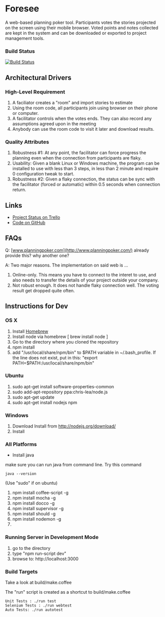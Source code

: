 Foresee
=======
A web-based planning poker tool. Participants votes the stories projected on the screen using their mobile browser.
Voted points and notes collected are kept in the system and can be downloaded or exported to project management 
tools.


### Build Status
[![Build Status](https://travis-ci.org/huskycode/foresee.png)](https://travis-ci.org/huskycode/foresee)

Architectural Drivers
------
### High-Level Requirement
1. A faciliator creates a "room" and import stories to estimate
2. Using the room code, all participants join using browser on their phone or computer.
3. A facilitator controls when the votes ends. They can also record any assumptions agreed upon in the meeting
4. Anybody can use the room code to visit it later and download results.

### Quality Attributes
1. Robustness #1: At any point, the facilitator can force progress the planning even when the connection from participants
are flaky.
2. Usability: Given a blank Linux or Windows machine, the program can be installed to use with less than 3 steps,
in less than 2 minute and require 0 configuration tweak to start.
3. Robustness #2: Given a flaky connection, the status can be sync with the facilitator (forced or automatic) within 0.5
seconds when connection return.

Links
-----
* [Project Status on Trello](https://trello.com/b/BMW2lM2n)
* [Code on GitHub](https://github.com/huskycode/foresee)

FAQs
----
Q: [www.planningpoker.com](http://www.planningpoker.com/) already provide this? why another one?

A: Two major reasons. The implementation on said web is ...

1. Online-only. This means you have to connect to the interet to use, and also needs
to transfer the details of your project outside your company.
2. Not robust enough. It does not handle flaky connection well. The voting result get dropped quite often.

Instructions for Dev
-----------
### OS X
1. Install [Homebrew](http://mxcl.github.com/homebrew/)
2. Install node via homebrew [ brew install node ]
3. Go to the directory where you cloned the repository
4. npm install
5. add "/usr/local/share/npm/bin" to $PATH variable in ~/.bash_profile. If the line does not exist, put in this: "export PATH=$PATH:/usr/local/share/npm/bin"

### Ubuntu
1. sudo apt-get install software-properties-common
2. sudo add-apt-repository ppa:chris-lea/node.js
3. sudo apt-get update
4. sudo apt-get install nodejs npm

### Windows
1. Download Install from http://nodejs.org/download/
2. Install 

### All Platforms

* Install java

make sure you can run java from command line. Try this command

    java --version

(Use "sudo" if on ubuntu)

1. npm install coffee-script -g 
2. npm install mocha -g 
3. npm install docco -g  
4. npm install supervisor -g 
5. npm install should -g 
6. npm install nodemon -g
7. 
### Running Server in Development Mode
1. go to the directory
2. type "npm run-script dev"
3. browse to: http://localhost:3000

### Build Targets

Take a look at build/make.coffee

The "run" script is created as a shortcut to build/make.coffee

    Unit Tests : ./run test 
    Selenium Tests : ./run webtest
    Auto Tests: ./run autotest


